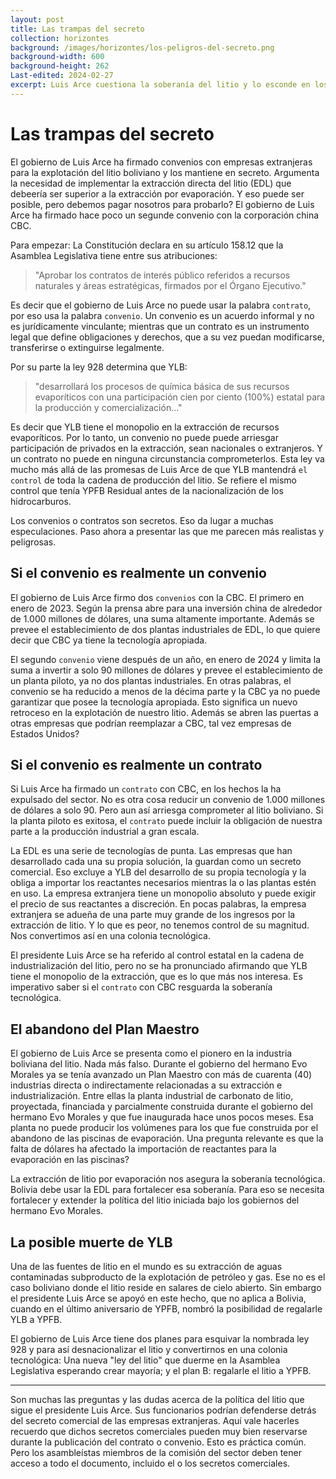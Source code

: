 ```yaml
---
layout: post
title: Las trampas del secreto
collection: horizontes
background: /images/horizontes/los-peligros-del-secreto.png
background-width: 600
background-height: 262
Last-edited: 2024-02-27
excerpt: Luis Arce cuestiona la soberanía del litio y lo esconde en los convenios secretos.
---
```


# Las trampas del secreto

El gobierno de Luis Arce ha firmado convenios con empresas extranjeras para la explotación del litio boliviano y los mantiene en secreto. Argumenta la necesidad de implementar la extracción directa del litio (EDL) que debeería ser superior a la extracción por evaporación. Y eso puede ser posible, pero debemos pagar nosotros para probarlo? El gobierno de Luis Arce ha firmado hace poco un segunde convenio con la corporación china CBC.

Para empezar: La Constitución declara en su artículo 158.12 que la Asamblea Legislativa tiene entre sus atribuciones:

> "Aprobar los contratos de interés público referidos a recursos naturales y áreas estratégicas, firmados por el Órgano Ejecutivo."

Es decir que el gobierno de Luis Arce no puede usar la palabra `contrato`, por eso usa la palabra `convenio`. Un convenio es un acuerdo informal y no es jurídicamente vinculante; mientras que un contrato es un instrumento legal que define obligaciones y derechos, que a su vez puedan modificarse, transferirse o extinguirse legalmente.

Por su parte la ley 928 determina que YLB:

> "desarrollará los procesos de química básica de sus recursos evaporíticos con una participación cien por ciento (100%) estatal para la producción y comercialización..."

Es decir que YLB tiene el  monopolio en la extracción de recursos evaporíticos. Por lo tanto, un convenio no puede puede arriesgar participación de privados en la extracción, sean nacionales o extranjeros. Y un contrato no puede en ninguna circunstancia comprometerlos. Esta ley va mucho más allá de las promesas de Luis Arce de que YLB mantendrá `el control` de toda la cadena de producción del litio. Se refiere el mismo control que tenía YPFB Residual antes de la nacionalización de los hidrocarburos.

Los convenios o contratos son secretos. Eso da lugar a muchas especulaciones. Paso ahora a presentar las que me parecen más realistas y peligrosas.

## Si el convenio es realmente un convenio

El gobierno de Luis Arce firmo dos `convenios` con la CBC. El primero en enero de 2023. Según la prensa abre para una inversión china de alrededor de 1.000 millones de dólares, una suma altamente importante. Además se prevee el establecimiento de dos plantas industriales de EDL, lo que quiere decir que CBC ya tiene la tecnología apropiada.

El segundo `convenio` viene después de un año, en enero de 2024 y limita la suma a invertir a solo 90 millones de dólares y prevee el establecimiento de un planta piloto, ya no dos plantas industriales. En otras palabras, el convenio se ha reducido a menos de la décima parte y la CBC ya no puede garantizar que posee la tecnología apropiada. Esto significa un nuevo retroceso en la explotación de nuestro litio. Además se abren las puertas a otras empresas que podrían reemplazar a CBC, tal vez empresas de Estados Unidos?

## Si el convenio es realmente un contrato

Si Luis Arce ha firmado un `contrato` con CBC, en los hechos la ha expulsado del sector. No es otra cosa reducir un convenio de 1.000 millones de dólares a solo 90. Pero aun así arriesga comprometer al litio boliviano. Si la planta piloto es exitosa, el `contrato` puede incluir la obligación de nuestra parte a la producción industrial a gran escala.

La EDL es una serie de tecnologías de punta. Las empresas que han desarrollado cada una su propia solución, la guardan como un secreto comercial. Eso excluye a YLB del desarrollo de su propia tecnología y la obliga a importar los reactantes necesarios mientras la o las plantas estén en uso. La empresa extranjera tiene un monopolio absoluto y puede exigir el precio de sus reactantes a discreción. En pocas palabras, la empresa extranjera se adueña de una parte muy grande de los ingresos por la extracción de litio. Y lo que es peor, no tenemos control de su magnitud. Nos convertimos así en una colonia tecnológica.

El presidente Luis Arce se ha referido al control estatal en la cadena de industrialización del litio, pero no se ha pronunciado afirmando que YLB tiene el monopolio de la extracción, que es lo que más nos interesa. Es imperativo saber si el `contrato` con CBC resguarda la soberanía tecnológica.

## El abandono del Plan Maestro

El gobierno de Luis Arce se presenta como el pionero en la industria boliviana del litio. Nada más falso. Durante el gobierno del hermano Evo Morales ya se tenía avanzado un Plan Maestro con más de cuarenta (40) industrias directa o indirectamente relacionadas a su extracción e industrialización. Entre ellas la planta industrial de carbonato de litio, proyectada, financiada y parcialmente construida durante el gobierno del hermano Evo Morales y que fue inaugurada hace unos pocos meses. Esa planta no puede producir los volúmenes para los que fue construida por el abandono de las piscinas de evaporación. Una pregunta relevante es que la falta de dólares ha afectado la importación de reactantes para la evaporación en las piscinas?

La extracción de litio por evaporación nos asegura la soberanía tecnológica. Bolivia debe usar la EDL para fortalecer esa soberanía. Para eso se necesita fortalecer y extender la política del litio iniciada bajo los gobiernos del hermano Evo Morales.

## La posible muerte de YLB

Una de las fuentes de litio en el mundo es su extracción de aguas contaminadas subproducto de la explotación de petróleo y gas. Ese no es el caso boliviano donde el litio reside en salares de cielo abierto. Sin embargo el presidente Luis Arce se apoyó en este hecho, que no aplica a Bolivia, cuando en el último aniversario de YPFB, nombró la posibilidad de regalarle YLB a YPFB.

El gobierno de Luis Arce tiene dos planes para esquivar la nombrada ley 928 y para así desnacionalizar el litio y convertirnos en una colonia tecnológica: Una nueva "ley del litio" que duerme en la Asamblea Legislativa esperando crear mayoría; y el plan B: regalarle el litio a YPFB.

---

Son muchas las preguntas y las dudas acerca de la política del litio que sigue el presidente Luis Arce. Sus funcionarios podrían defenderse detrás del secreto comercial de las empresas extranjeras. Aquí vale hacerles recuerdo que dichos secretos comerciales pueden muy bien reservarse durante la publicación del contrato o convenio. Esto es práctica común. Pero los asambleístas miembros de la comisión del sector deben tener acceso a todo el documento, incluido el o los secretos comerciales.
